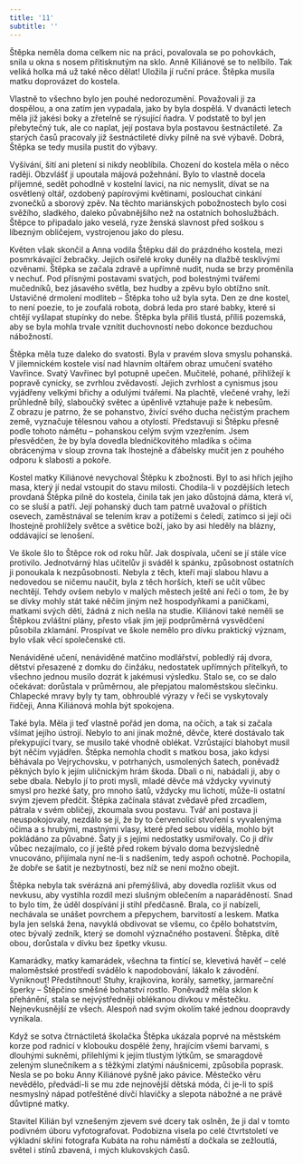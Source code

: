 ```yaml
---
title: '11'
subtitle: ''
---
```


Štěpka neměla doma celkem nic na práci, povalovala se po pohovkách, snila u okna s nosem přitisknutým na sklo. Anně Kiliánové se to nelíbilo. Tak veliká holka má už také něco dělat! Uložila jí ruční práce. Štěpka musila matku doprovázet do kostela.

Vlastně to všechno bylo jen pouhé nedorozumění. Považovali ji za dospělou, a ona zatím jen vypadala, jako by byla dospělá. V dvanácti letech měla již jakési boky a zřetelně se rýsující ňadra. V podstatě to byl jen přebytečný tuk, ale co naplat, její postava byla postavou šestnáctileté. Za starých časů pracovaly již šestnáctileté dívky pilně na své výbavě. Dobrá, Štěpka se tedy musila pustit do výbavy.

Vyšívání, šití ani pletení si nikdy neoblíbila. Chození do kostela měla o něco raději. Obzvlášť ji upoutala májová požehnání. Bylo to vlastně docela příjemné, sedět pohodlně v kostelní lavici, na nic nemyslit, dívat se na osvětlený oltář, ozdobený papírovými květinami, poslouchat cinkání zvonečků a sborový zpěv. Na těchto mariánských pobožnostech bylo cosi svěžího, sladkého, daleko půvabnějšího než na ostatních bohoslužbách. Štěpce to připadalo jako veselá, ryze ženská slavnost před soškou s líbezným obličejem, vystrojenou jako do plesu.

Květen však skončil a Anna vodila Štěpku dál do prázdného kostela, mezi posmrkávající žebračky. Jejich osiřelé kroky duněly na dlažbě tesklivými ozvěnami. Štěpka se začala zdravě a upřímně nudit, nuda se brzy proměnila v nechuť. Pod přísnými postavami svatých, pod bolestnými tvářemi mučedníků, bez jásavého světla, bez hudby a zpěvu bylo obtížno snít. Ustavičné drmolení modliteb – Štěpka toho už byla syta. Den ze dne kostel, to není poezie, to je zoufalá robota, dobrá leda pro staré babky, které si chtějí vyšlapat stupínky do nebe. Štěpka byla příliš tlustá, příliš pozemská, aby se byla mohla trvale vznítit duchovností nebo dokonce bezduchou nábožností.

Štěpka měla tuze daleko do svatosti. Byla v pravém slova smyslu pohanská. V jilemnickém kostele visí nad hlavním oltářem obraz umučení svatého Vavřince. Svatý Vavřinec byl potupně upečen. Mučitelé, pohané, přihlížejí k popravě cynicky, se zvrhlou zvědavostí. Jejich zvrhlost a cynismus jsou vyjádřeny velkými břichy a odulými tvářemi. Na plachtě, vlečené vrahy, leží průhledně bílý, slaboučký světec a úpěnlivě vztahuje paže k nebesům. Z obrazu je patrno, že se pohanstvo, živící svého ducha nečistým prachem země, vyznačuje tělesnou vahou a otylostí. Představuji si Štěpku přesně podle tohoto námětu – pohanskou celým svým vzezřením. Jsem přesvědčen, že by byla dovedla bledničkovitého mladíka s očima obrácenýma v sloup zrovna tak lhostejně a ďábelsky mučit jen z pouhého odporu k slabosti a pokoře.

Kostel matky Kiliánové nevychoval Štěpku k zbožnosti. Byl to asi hřích jejího masa, který jí nedal vstoupit do stavu milosti. Chodila-li v pozdějších letech provdaná Štěpka pilně do kostela, činila tak jen jako důstojná dáma, která ví, co se sluší a patří. Její pohanský duch tam patrně uvažoval o příštích osevech, zaměstnával se telením krav a potížemi s čeledí, zatímco si její oči lhostejně prohlížely světce a světice boží, jako by asi hleděly na blázny, oddávající se lenošení.

Ve škole šlo to Štěpce rok od roku hůř. Jak dospívala, učení se jí stále více protivilo. Jednotvárný hlas učitelův ji sváděl k spánku, způsobnost ostatních ji ponoukala k nezpůsobnosti. Nebyla z těch, kteří mají slabou hlavu a nedovedou se ničemu naučit, byla z těch horších, kteří se učit vůbec nechtějí. Tehdy ovšem nebylo v malých městech ještě ani řeči o tom, že by se dívky mohly stát také něčím jiným než hospodyňkami a paničkami, matkami svých dětí, žádná z nich nešla na studie. Kiliánovi také neměli se Štěpkou zvláštní plány, přesto však jim její podprůměrná vysvědčení působila zklamání. Prospívat ve škole nemělo pro dívku praktický význam, bylo však věcí společenské cti.

Nenáviděné učení, nenáviděné matčino modlářství, pobledlý ráj dvora, dětství přesazené z domku do činžáku, nedostatek upřímných přítelkyň, to všechno jednou musilo dozrát k jakémusi výsledku. Stalo se, co se dalo očekávat: dorůstala v průměrnou, ale přepjatou maloměstskou slečinku. Chlapecké mravy byly ty tam, obhroublé výrazy v řeči se vyskytovaly řidčeji, Anna Kiliánová mohla být spokojena.

Také byla. Měla ji teď vlastně pořád jen doma, na očích, a tak si začala všímat jejího ústrojí. Nebylo to ani jinak možné, děvče, které dostávalo tak překypující tvary, se musilo také vhodně oblékat. Vzrůstající blahobyt musil být něčím vyjádřen. Štěpka nemohla chodit s matkou bosa, jako kdysi běhávala po Vejrychovsku, v potrhaných, usmolených šatech, poněvadž pěkných bylo k jejím uličnickým hrám škoda. Dbali o ni, nabádali ji, aby o sebe dbala. Nebylo jí to proti mysli, mladé děvče má vždycky vyvinutý smysl pro hezké šaty, pro mnoho šatů, vždycky mu lichotí, může-li ostatní svým zjevem předčit. Štěpka začínala stávat zvědavě před zrcadlem, pátrala v svém obličeji, zkoumala svou postavu. Tvář ani postava ji neuspokojovaly, nezdálo se jí, že by to červenolící stvoření s vyvalenýma očima a s hrubými, mastnými vlasy, které před sebou viděla, mohlo být pokládáno za půvabné. Šaty ji s jejími nedostatky usmiřovaly. Co ji dřív vůbec nezajímalo, co jí ještě před rokem bývalo doma bezvýsledně vnucováno, přijímala nyní ne-li s nadšením, tedy aspoň ochotně. Pochopila, že dobře se šatit je nezbytností, bez níž se není možno obejít.

Štěpka nebyla tak svérázná ani přemýšlivá, aby dovedla rozlišit vkus od nevkusu, aby vystihla rozdíl mezi slušným oblečením a naparáděností. Snad to bylo tím, že úděl dospívání ji stihl předčasně. Brala, co jí nabízeli, nechávala se unášet povrchem a přepychem, barvitostí a leskem. Matka byla jen selská žena, navyklá obdivovat se všemu, co čpělo bohatstvím, otec bývalý zedník, který se domohl význačného postavení. Štěpka, dítě obou, dorůstala v dívku bez špetky vkusu.

Kamarádky, matky kamarádek, všechna ta fintící se, klevetivá havěť – celé maloměstské prostředí svádělo k napodobování, lákalo k závodění. Vyniknout! Předstihnout! Stuhy, krajkovina, korály, sametky, jarmareční šperky – Štěpčino směšné bohatství rostlo. Poněvadž měla sklon k přehánění, stala se nejvýstředněji oblékanou dívkou v městečku. Nejnevkusnější ze všech. Alespoň nad svým okolím také jednou doopravdy vynikala.

Když se sotva čtrnáctiletá školačka Štěpka ukázala poprvé na městském korze pod radnicí v klobouku dospělé ženy, hrajícím všemi barvami, s dlouhými sukněmi, přilehlými k jejím tlustým lýtkům, se smaragdově zeleným slunečníkem a s těžkými zlatými náušnicemi, způsobila poprask. Nesla se po boku Anny Kiliánové pyšně jako pávice. Městečko věru nevědělo, předvádí-li se mu zde nejnovější dětská móda, či je-li to spíš nesmyslný nápad potřeštěné dívčí hlavičky a slepota nábožné a ne právě důvtipné matky.

Stavitel Kilián byl vznešeným zjevem své dcery tak oslněn, že ji dal v tomto podivném úboru vyfotografovat. Podobizna visela po celé čtvrtstoletí ve výkladní skříni fotografa Kubáta na rohu náměstí a dočkala se zežloutlá, světel i stínů zbavená, i mých klukovských časů.
